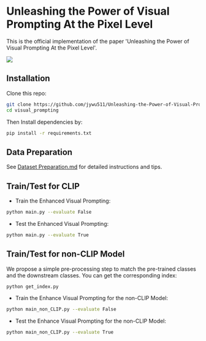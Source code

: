 # Unleashing the Power of Visual Prompting At the Pixel Level

This is the official implementation of the paper 'Unleashing the Power of Visual Prompting At the Pixel Level'.

![](https://github.com/jywu511/Unleashing-the-Power-of-Visual-Prompting-At-the-Pixel-Level/blob/main/methods.png)

## Installation

Clone this repo:
```bash
git clone https://github.com/jywu511/Unleashing-the-Power-of-Visual-Prompting-At-the-Pixel-Level.git
cd visual_prompting
```

Then Install dependencies by:
```bash
pip install -r requirements.txt

```


## Data Preparation

See [Dataset Preparation.md](https://github.com/jywu511/Unleashing-the-Power-of-Visual-Prompting-At-the-Pixel-Level/blob/main/datasets/Dataset%20Preparation.md) for detailed instructions and tips.


## Train/Test for CLIP

* Train the Enhanced Visual Prompting:
```bash
python main.py --evaluate False
```

* Test the Enhanced Visual Prompting:
```bash
python main.py --evaluate True
```

## Train/Test for non-CLIP Model

We propose a simple pre-processing step to match the pre-trained classes and the downstream classes. You can get the corresponding index:
```bash
python get_index.py
```


* Train the Enhance Visual Prompting for the non-CLIP Model:
```bash
python main_non_CLIP.py --evaluate False
```
* Test the Enhance Visual Prompting for the non-CLIP Model:
```bash
python main_non_CLIP.py --evaluate True
```




